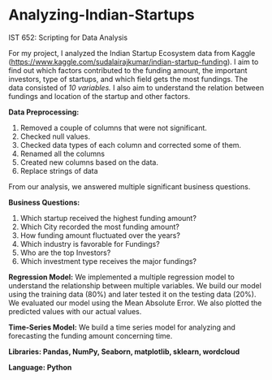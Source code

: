 # Analyzing-Indian-Startups

IST 652: Scripting for Data Analysis

For my project, I analyzed the Indian Startup Ecosystem data from Kaggle (https://www.kaggle.com/sudalairajkumar/indian-startup-funding). I aim to find out which factors contributed to the funding amount, the important investors, type of startups, and which field gets the most fundings. The data consisted of *10 variables.* I also aim to understand the relation between fundings and location of the startup and other factors.

**Data Preprocessing:**
1. Removed a couple of columns that were not significant.
2. Checked null values.
3. Checked data types of each column and corrected some of them.
4. Renamed all the columns
5. Created new columns based on the data.
6. Replace strings of data

From our analysis, we answered multiple significant business questions.

**Business Questions:**
1. Which startup received the highest funding amount?
2. Which City recorded the most funding amount?
3. How funding amount fluctuated over the years?
4. Which industry is favorable for Fundings?
5. Who are the top Investors?
6. Which investment type receives the major fundings?


**Regression Model:**
We implemented a multiple regression model to understand the relationship between multiple variables. We build our model using the training data (80%) and later tested it on the testing data (20%). We evaluated our model using the Mean Absolute Error. We also plotted the predicted values with our actual values.

**Time-Series Model:**
We build a time series model for analyzing and forecasting the funding amount concerning time.

**Libraries: Pandas, NumPy, Seaborn, matplotlib, sklearn, wordcloud**

**Language: Python**
